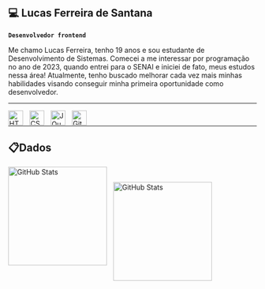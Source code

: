 ## 💻  Lucas Ferreira de Santana
**`Desenvolvedor frontend`**

Me chamo Lucas Ferreira, tenho 19 anos e sou estudante de Desenvolvimento de Sistemas. Comecei a me interessar por programação no ano de 2023, quando entrei para o SENAI e iniciei de fato, meus estudos nessa área! Atualmente, tenho buscado melhorar cada vez mais minhas habilidades visando conseguir minha primeira oportunidade como desenvolvedor.

---

<img 
    align="left" 
    alt="HTML"
    title="HTML" 
    width="30px" 
    style="padding-right: 10px;" 
    src="https://cdn.jsdelivr.net/gh/devicons/devicon@latest/icons/html5/html5-original.svg" 
/>
<img 
    align="left" 
    alt="CSS" 
    title="CSS"
    width="30px" 
    style="padding-right: 10px;" 
    src="https://cdn.jsdelivr.net/gh/devicons/devicon@latest/icons/css3/css3-original.svg" 
/>
<img 
    align="left" 
    alt="JQuery" 
    title="JQuery"
    width="30px" 
    style="padding-right: 10px;" 
    src="https://cdn.jsdelivr.net/gh/devicons/devicon@latest/icons/jquery/jquery-original.svg" 
/>
<img 
    align="left" 
    alt="Git" 
    title="Git"
    width="30px" 
    style="padding-right: 10px;" 
    src="https://cdn.jsdelivr.net/gh/devicons/devicon@latest/icons/git/git-original.svg" 
/>
<br>

---

## 📋Dados

<p>
  <img 
    align="left" 
    alt="GitHub Stats" 
    height="200" 
    style="padding-right: 10px;" 
    src="https://github-readme-stats.vercel.app/api?username=lucassantdev&show_icons=true&theme=tokyonight&include_all_commits=true&locale=pt-br" 
  /> 
  </p>

<br>

<p>
<img 
      align="left" 
      alt="GitHub Stats" 
      height="200" 
      src="https://github-readme-stats.vercel.app/api/top-langs/?username=lucassantDev&theme=tokyonight&layout=compact&custom_title=Tecnologias&langs_count=9" 
  />
</p>



